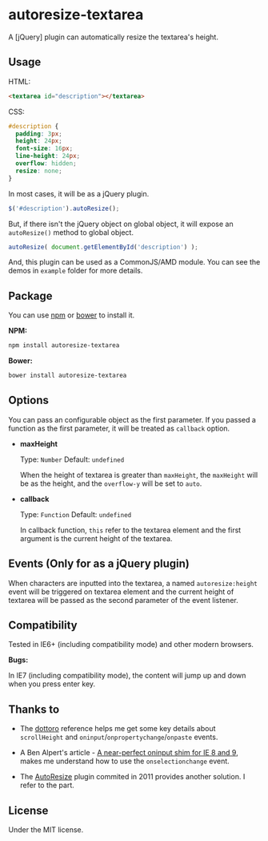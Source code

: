 # autoresize-textarea

A [jQuery] plugin can automatically resize the textarea's height.

## Usage

HTML:

```html
<textarea id="description"></textarea>
```

CSS:

```css
#description {
  padding: 3px;
  height: 24px;
  font-size: 16px;
  line-height: 24px;
  overflow: hidden;
  resize: none;
}
```

In most cases, it will be as a jQuery plugin.

```js
$('#description').autoResize();
```

But, if there isn't the jQuery object on global object, it will expose an `autoResize()` method to global object.

```js
autoResize( document.getElementById('description') );
```

And, this plugin can be used as a CommonJS/AMD module. You can see the demos in `example` folder for more details.

## Package

You can use [npm](https://docs.npmjs.com) or [bower](http://bower.io) to install it.

**NPM:**

```bash
npm install autoresize-textarea
```

**Bower:**

```bash
bower install autoresize-textarea
```

## Options

You can pass an configurable object as the first parameter. If you passed a function as the first parameter, it will be treated as `callback` option.

- **maxHeight**

  Type: `Number` Default: `undefined`

  When the height of textarea is greater than `maxHeight`, the `maxHeight` will be as the height, and the `overflow-y` will be set to `auto`.

- **callback**

  Type: `Function` Default: `undefined`

  In callback function, `this` refer to the textarea element and the first argument is the current height of the textarea.

## Events (Only for as a jQuery plugin)

When characters are inputted into the textarea, a named `autoresize:height` event will be triggered on textarea element and the current height of textarea will be passed as the second parameter of the event listener.

## Compatibility

Tested in IE6+ (including compatibility mode) and other modern browsers.

**Bugs:**

In IE7 (including compatibility mode), the content will jump up and down when you press enter key.

## Thanks to

- The [dottoro](http://help.dottoro.com) reference helps me get some key details about `scrollHeight` and `oninput`/`onpropertychange`/`onpaste` events.

- A Ben Alpert's article - [A near-perfect oninput shim for IE 8 and 9](http://benalpert.com/2013/06/18/a-near-perfect-oninput-shim-for-ie-8-and-9.html), makes me understand how to use the `onselectionchange` event.

- The [AutoResize](https://github.com/azoff/AutoResize) plugin commited in 2011 provides another solution. I refer to the part.

## License

Under the MIT license.
